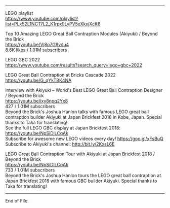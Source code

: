 ---------------------------------------------  
  
  
LEGO playlist  
https://www.youtube.com/playlist?list=PLk52L1NCT7L2_K1rpx9LyPV5eXkxjXcK6  
  
  
Top 10 Amazing LEGO Great Ball Contraption Modules (Akiyuki) / Beyond the Brick  
https://youtu.be/Vj8o7G8vdu4  
8.6K likes / 1.01M subscribers  
  
  
LEGO GBC 2022  
https://www.youtube.com/results?search_query=lego+gbc+2022  
  
  
LEGO Great Ball Contraption at Bricks Cascade 2022  
https://youtu.be/G_qYkTBK4NA  
  
  
Interview with Akiyuki – World's Best LEGO Great Ball Contraption Designer / Beyond the Brick  
https://youtu.be/ixy8npq2Yx8  
427 / 1.01M subscribers  
Beyond the Brick's Joshua Hanlon talks with famous LEGO great ball contraption builder Akiyuki at Japan Brickfest 2018 in Kobe, Japan. Special thanks to Taka for translating!  
See the full LEGO GBC display at Japan Brickfest 2018: https://youtu.be/NpSiDlLCqAk  
Subscribe for awesome new LEGO videos every day! https://goo.gl/xFsBuQ  
Subscribe to Akiyuki's channel: http://bit.ly/2KxsL6E  
  
  
LEGO Great Ball Contraption Tour with Akiyuki at Japan Brickfest 2018 / Beyond the Brick  
https://youtu.be/NpSiDlLCqAk  
733 / 1.01M subscribers  
Beyond the Brick's Joshua Hanlon tours the LEGO great ball contraption at Japan Brickfest 2018 with famous GBC builder Akiyuki. Special thanks to Taka for translating!  
  
  
  
---------------------------------------------  
End of File.
